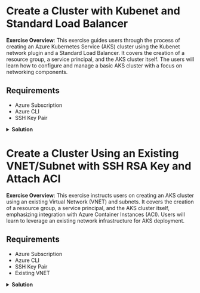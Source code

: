 # Create a Cluster with Kubenet and Standard Load Balancer

**Exercise Overview**: This exercise guides users through the process of creating an Azure Kubernetes Service (AKS) cluster using the Kubenet network plugin and a Standard Load Balancer. It covers the creation of a resource group, a service principal, and the AKS cluster itself. The users will learn how to configure and manage a basic AKS cluster with a focus on networking components.

## Requirements

* Azure Subscription
* Azure CLI
* SSH Key Pair

<details>
<summary><b>Solution</b></summary>
<p>

### 1. Create Resource Group

Creates an Azure Resource Group for organizing and managing resources.

```bash
az group create --location westeurope --resource-group demo-weu-rg
```

### 2. Create SSH RSA Keys

Generates SSH RSA keys for secure communication.

```bash
ssh-keygen -t rsa
```

### 3. Create Azure Kubernetes Service

Deploys an AKS cluster with specified configurations.

```bash
az aks create \
  --location westeurope \
  --subscription <Your-Subscription-ID> \
  --resource-group demo-weu-rg \
  --name <Your-AKS-Cluster-Name> \
  --ssh-key-value $HOME/.ssh/id_rsa.pub \
  --network-plugin kubenet \
  --load-balancer-sku standard \
  --outbound-type loadBalancer \
  --node-vm-size Standard_B2s \
  --node-count 1 \
  --tags 'ENV=Demo' 'OWNER=Corporation Inc.'
```

### 4. Get Kubeconfig

Retrieves and merges the AKS cluster's kubeconfig into the local environment.

```bash
az aks get-credentials \
  --resource-group demo-weu-rg \
  --name <Your-AKS-Cluster-Name> \
  --admin
```

## Testing

Check if Our AKS is Up and Running

### 1. Create an example deployment

Create an example deployment

```bash
kubectl create deployment nginx --image=nginx
```

### 2. Check if the pod is up and running

```bash
kubectl get po
```

## Clean Up

### 1. Remove all resources

Deletes the resource group and associated resources.

```bash
az group delete -n demo-weu-rg --yes --no-wait
```

</p>
</details>

# Create a Cluster Using an Existing VNET/Subnet with SSH RSA Key and Attach ACI

**Exercise Overview**: This exercise instructs users on creating an AKS cluster using an existing Virtual Network (VNET) and subnets. It covers the creation of a resource group, a service principal, and the AKS cluster itself, emphasizing integration with Azure Container Instances (ACI). Users will learn to leverage an existing network infrastructure for AKS deployment.

## Requirements

* Azure Subscription
* Azure CLI
* SSH Key Pair
* Existing VNET

<details>
<summary><b>Solution</b></summary>
<p>

### 1. Create Resource Group

Creates an Azure Resource Group for organizing and managing resources.

```bash
az group create --location westeurope --resource-group demo-weu-rg
```

### 2.Create VNET and Subnets

Creates an Azure Virtual Network (VNET) and two subnets: `pod-subnet` and `node-subnet`.

```bash
az network vnet create \
  --resource-group demo-weu-rg \
  --name MyVnet \
  --address-prefixes 10.0.0.0/8 \
  --output none

az network vnet subnet create \
  --resource-group demo-weu-rg \
  --vnet-name MyVnet \
  --name pod-subnet \
  --address-prefixes 10.242.0.0/16 \
  --output none

az network vnet subnet create \
  --resource-group demo-weu-rg \
  --vnet-name MyVnet \
  --name node-subnet \
  --address-prefixes 10.243.0.0/16 \
  --output none
```

### 3. Get Subnet ID

Retrieves the subnet IDs for further use in AKS cluster creation.

```bash
az network vnet subnet show \
  --resource-group demo-weu-rg \
  --vnet-name MyVnet \
  --name pod-subnet \
  --query id \
  --output tsv

az network vnet subnet show \
  --resource-group demo-weu-rg \
  --vnet-name MyVnet \
  --name node-subnet \
  --query id \
  --output tsv
```

### 4. Create Azure Kubernetes Service

Deploys an AKS cluster using an existing VNET and subnets, with SSH RSA key and Azure Container Instances (ACI) integration.

```bash
az aks create \
    --resource-group demo-weu-rg \
    --name <Your-AKS-Cluster-Name> \
    --vm-set-type VirtualMachineScaleSets \
    --node-vm-size Standard_B2s \
    --load-balancer-sku standard \
    --ssh-key-value $HOME/.ssh/id_rsa.pub \
    --network-plugin "azure" \
    --network-policy "calico" \
    --vnet-subnet-id "node-subnet" \
    --pod-subnet-id "pod-subnet" \
    --node-count 1 \
    --max-pods 110
    --tags 'ENV=Demo' 'OWNER=Corporation Inc.'
```

### 5. Get Kubeconfig

Retrieves and merges the AKS cluster's kubeconfig into the local environment.

```bash
az aks get-credentials \
  --resource-group demo-weu-rg \
  --name <Your-AKS-Cluster-Name> \
  --admin
```

## Testing

Check if Our AKS is Up and Running

### 1. Create an example deployment

Create an example deployment

```bash
kubectl create deployment nginx --image=nginx
kubectl expose deployment nginx --type=ClusterIP --name=my-service
```

### 2. Check if the pod is up and running

```bash
kubectl get po
```

## Clean Up

### 1. Remove all resources

Deletes the resource group and associated resources.

```bash
az group delete -n demo-weu-rg --yes --no-wait
```

</p>
</details>
